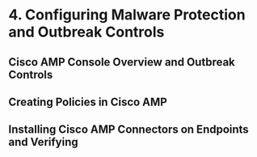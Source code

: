 # 4. Configuring Malware Protection and Outbreak Controls

## Cisco AMP Console Overview and Outbreak Controls

## Creating Policies in Cisco AMP

## Installing Cisco AMP Connectors on Endpoints and Verifying

